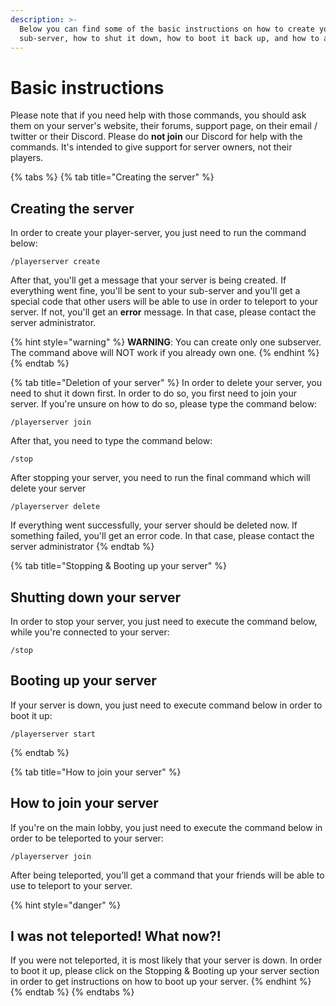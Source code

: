 ```yaml
---
description: >-
  Below you can find some of the basic instructions on how to create your
  sub-server, how to shut it down, how to boot it back up, and how to access it.
---
```


# Basic instructions

Please note that if you need help with those commands, you should ask them on your server's website, their forums, support page, on their email / twitter or their Discord. Please do **not join** our Discord for help with the commands. It's intended to give support for server owners, not their players.

{% tabs %}
{% tab title="Creating the server" %}
## Creating the server

In order to create your player-server, you just need to run the command below:

```
/playerserver create
```

After that, you'll get a message that your server is being created. If everything went fine, you'll be sent to your sub-server and you'll get a special code that other users will be able to use in order to teleport to your server. If not, you'll get an **error** message. In that case, please contact the server administrator.

{% hint style="warning" %}
**WARNING**: You can create only one subserver. The command above will NOT work if you already own one.
{% endhint %}
{% endtab %}

{% tab title="Deletion of your server" %}
In order to delete your server, you need to shut it down first. In order to do so, you first need to join your server. If you're unsure on how to do so, please type the command below:

```
/playerserver join
```

After that, you need to type the command below:

```
/stop
```

After stopping your server, you need to run the final command which will delete your server

```
/playerserver delete
```

If everything went successfully, your server should be deleted now. If something failed, you'll get an error code. In that case, please contact the server administrator
{% endtab %}

{% tab title="Stopping & Booting up your server" %}
## Shutting down your server

In order to stop your server, you just need to execute the command below, while you're connected to your server:

```
/stop
```

## Booting up your server

If your server is down, you just need to execute command below in order to boot it up:

```
/playerserver start
```
{% endtab %}

{% tab title="How to join your server" %}
## How to join your server

If you're on the main lobby, you just need to execute the command below in order to be teleported to your server:

```
/playerserver join
```

After being teleported, you'll get a command that your friends will be able to use to teleport to your server.

{% hint style="danger" %}
## I was not teleported! What now?!

If you were not teleported, it is most likely that your server is down. In order to boot it up, please click on the Stopping & Booting up your server section in order to get instructions on how to boot up your server.
{% endhint %}
{% endtab %}
{% endtabs %}
